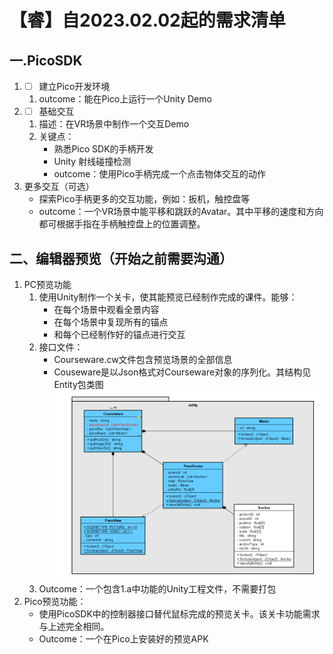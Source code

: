 # 【睿】自2023.02.02起的需求清单

## 一.PicoSDK
1. - [ ] 建立Pico开发环境
    1. outcome：能在Pico上运行一个Unity Demo
2. - [ ] 基础交互
    1. 描述：在VR场景中制作一个交互Demo
    2. 关键点：
        + 熟悉Pico SDK的手柄开发
        + Unity 射线碰撞检测
		+ outcome：使用Pico手柄完成一个点击物体交互的动作
3. 更多交互（可选）
    + 探索Pico手柄更多的交互功能，例如：扳机，触控盘等
    + outcome：一个VR场景中能平移和跳跃的Avatar。其中平移的速度和方向都可根据手指在手柄触控盘上的位置调整。

## 二、编辑器预览（开始之前需要沟通）
1. PC预览功能
    1. 使用Unity制作一个关卡，使其能预览已经制作完成的课件。能够：
        + 在每个场景中观看全景内容
        + 在每个场景中复现所有的锚点
        + 和每个已经制作好的锚点进行交互
    2. 接口文件：
        + Courseware.cw文件包含预览场景的全部信息
        + Couseware是以Json格式对Courseware对象的序列化。其结构见Entity包类图
        ![Entity Diagram 2023.2.6](./.img/Entity_20230206.png)
    3. Outcome：一个包含1.a中功能的Unity工程文件，不需要打包
2. Pico预览功能：
    + 使用PicoSDK中的控制器接口替代鼠标完成的预览关卡。该关卡功能需求与上述完全相同。
    + Outcome：一个在Pico上安装好的预览APK
